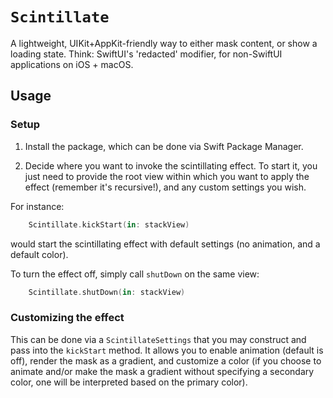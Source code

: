 # ``Scintillate``

A lightweight, UIKit+AppKit-friendly way to either mask content, or show a loading state. Think: SwiftUI's 'redacted'
modifier, for non-SwiftUI applications on iOS + macOS.

## Usage

### Setup

1. Install the package, which can be done via Swift Package Manager.

2. Decide where you want to invoke the scintillating effect. To start it, you just need to provide the root
view within which you want to apply the effect (remember it's recursive!), and any custom settings you wish.

For instance:

```swift
    Scintillate.kickStart(in: stackView)
```
would start the scintillating effect with default settings (no animation, and a default color).

To turn the effect off, simply call `shutDown` on the same view:
```swift
    Scintillate.shutDown(in: stackView)
```

### Customizing the effect

This can be done via a ``ScintillateSettings`` that you may construct and pass into the `kickStart` method.
It allows you to enable animation (default is off), render the mask as a gradient, and customize a color (if you
choose to animate and/or make the mask a gradient without specifying a secondary color, one will be interpreted
based on the primary color).
